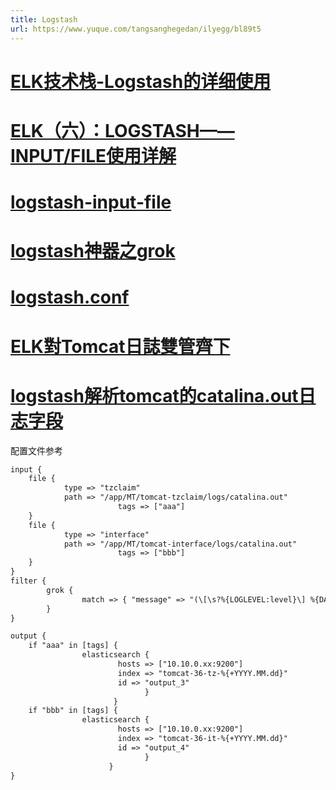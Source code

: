 ```yaml
---
title: Logstash
url: https://www.yuque.com/tangsanghegedan/ilyegg/bl89t5
---
```


<a name="zN46y"></a>

# [ELK技术栈-Logstash的详细使用](https://www.jianshu.com/p/f0410eb0082c)

<a name="UwgtO"></a>

# [ELK（六）：LOGSTASH——INPUT/FILE使用详解](https://www.freesion.com/article/8799311470/)

<a name="xt88e"></a>

# [logstash-input-file](https://leokongwq.github.io/2015/07/13/logstash-input-file.html)

<a name="rA6bX"></a>

# [logstash神器之grok](https://www.jianshu.com/p/d3042a08eb5e)

<a name="n5uYd"></a>

# [logstash.conf](https://gist.github.com/cgswong/95c86e0b16e2c6fb6721)

<a name="V7box"></a>

# [ELK對Tomcat日誌雙管齊下](https://www.twblogs.net/a/5ba115b02b71771a4da89aaf)

<a name="qMwe9"></a>

# [logstash解析tomcat的catalina.out日志字段](https://blog.51cto.com/liuzhengwei521/2156303)

配置文件参考

```xml
input {
    file {
            type => "tzclaim"
            path => "/app/MT/tomcat-tzclaim/logs/catalina.out"
                        tags => ["aaa"]
    }
    file {
            type => "interface"
            path => "/app/MT/tomcat-interface/logs/catalina.out"
                        tags => ["bbb"]
    }
}
filter {
        grok {
                match => { "message" => "(\[\s?%{LOGLEVEL:level}\] %{DATA:class} %{DATA:logtime} - )?%{GREEDYDATA:msg}" }
        }
}

output {
    if "aaa" in [tags] {
                elasticsearch {
                        hosts => ["10.10.0.xx:9200"]
                        index => "tomcat-36-tz-%{+YYYY.MM.dd}"
                        id => "output_3"
                              }
                       }
    if "bbb" in [tags] {
                elasticsearch {
                        hosts => ["10.10.0.xx:9200"]
                        index => "tomcat-36-it-%{+YYYY.MM.dd}"
                        id => "output_4"
                              }
                      }
}
```
